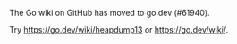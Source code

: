 The Go wiki on GitHub has moved to go.dev (#61940).

Try <https://go.dev/wiki/heapdump13> or <https://go.dev/wiki/>.

